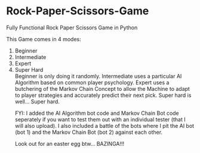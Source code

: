 # Rock-Paper-Scissors-Game
Fully Functional Rock Paper Scissors Game in Python

This Game comes in 4 modes:
<ol type="1">
  <li>Beginner</li>
  <li>Intermediate</li>
  <li>Expert</li>
  <li>Super Hard</li>
</o1>
Beginner is only doing it randomly. Intermediate uses a particular AI Algorithm based on common player psychology. Expert uses a butchering of the Markov Chain Concept to allow the Machine to adapt to player strategies and accurately predict their next pick. Super hard is well... Super hard.

FYI: I added the AI Algorithm bot code and Markov Chain Bot code seperately if you want to test them out with an individual tester (that I will also upload). I also included a battle of the bots where I pit the AI bot (bot 1) and the Markov Chain Bot (bot 2) against each other.

Look out for an easter egg btw... BAZINGA!!!
